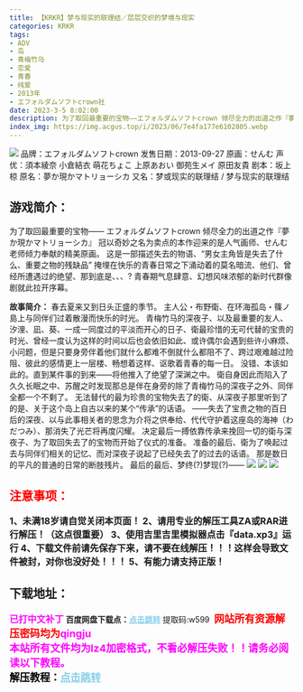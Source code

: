 ```yaml
---
title: 【KRKR】梦与现实的联理结／层层交织的梦境与现实
categories: KRKR
tags:
- ADV
- 岛
- 青梅竹马
- 恋爱
- 青春
- 纯爱
- 2013年
- エフォルダムソフトcrown社
date: 2023-3-5 8:02:00
description: 为了取回最重要的宝物――エフォルダムソフトcrown 倾尽全力的出道之作『夢か現かマトリョーシカ』冠以奇妙之名为卖点的本作迎来的是人气画师、せんむ老师倾力奉献的精美原画。这是一部描述失去的物语、“男女主角皆是失去了什么、重要之物的残缺品”掩埋在快乐的青春日常之下涌动着的莫名暗流、他们、曾经所遭遇过的绝望、那到底是、、、?青春期气息肆意、幻想风味浓郁的新时代群像剧就此拉开序幕。
index_img: https://img.acgus.top/i/2023/06/7e4fa177e6102805.webp
---
```

![](https://img.acgus.top/i/2023/06/7e4fa177e6102805.webp)
品牌：エフォルダムソフトcrown
发售日期：2013-09-27
原画：せんむ
声优：須本綾奈 小倉結衣 萌花ちょこ 上原あおい 御苑生メイ 原田友貴
剧本：坂上椋
原名：夢か現かマトリョーシカ
又名：梦或现实的联理结 / 梦与现实的联理结

## 游戏简介：
为了取回最重要的宝物――
エフォルダムソフトcrown 倾尽全力的出道之作『夢か現かマトリョーシカ』
冠以奇妙之名为卖点的本作迎来的是人气画师、せんむ老师倾力奉献的精美原画。
这是一部描述失去的物语、“男女主角皆是失去了什么、重要之物的残缺品”
掩埋在快乐的青春日常之下涌动着的莫名暗流、他们、曾经所遭遇过的绝望、那到底是、、、?
青春期气息肆意、幻想风味浓郁的新时代群像剧就此拉开序幕。

**故事简介：**
春去夏来又到日头正盛的季节。
主人公・布野衛、在环海孤岛・篠ノ島上与同伴们过着散漫而快乐的时光。
青梅竹马的深夜子、以及最重要的友人、汐浬、凪、葵、一成一同度过的平淡而开心的日子、衛最珍惜的无可代替的宝贵的时光、曾经一度认为这样的时间以后也会依旧如此、或许偶尔会遇到些许小麻烦、小问题，但是只要身旁伴着他们就什么都难不倒就什么都阻不了、跨过艰难越过险阻、彼此的感情更上一层楼、畅想着这样、讴歌着青春的每一日。
没错、本该如此的。直到某件事的到来――将他推入了绝望了深渊之中。
衛自身因此而陷入了久久长眠之中、苏醒之时发现那总是伴在身旁的除了青梅竹马的深夜子之外、同伴全都一个不剩了。
无法替代的最为珍贵的宝物失去了的衛、从深夜子那里听到了的是、关于这个岛上自古以来的某个“传承”的话语。
――失去了宝贵之物的百日后的深夜、以与此事相关者的思念为介将之供奉给、代代守护着这座岛的海神（わだつみ）、那消失了光芒将再度闪耀。
决定最后一搏依靠传承来挽回一切的衛与深夜子、为了取回失去了的宝物而开始了仪式的准备。
准备的最后、衛为了唤起过去与同伴们相关的记忆、而对深夜子说起了已经失去了的过去的话语。
那是数日的平凡的普通的日常的断肢残片。
最后的最后、梦终(?)梦现(?)――
![](https://img.acgus.top/i/2023/06/b7f5177b85102811.webp)
![](https://img.acgus.top/i/2023/06/99dcf60a72102810.webp)
![](https://img.acgus.top/i/2023/06/0516556126102808.webp)





## <font color=#FF0000 >注意事项：</font>
<font size=3><b>1、未满18岁请自觉关闭本页面！
2、请用专业的解压工具ZA或RAR进行解压！（这点很重要）
3、使用吉里吉里模拟器点击『data.xp3』运行
4、下载文件前请先保存下来，请不要在线解压！！！这样会导致文件被封，对你也没好处！！！
5、有能力请支持正版！</b></font>

## 下载地址：
<font color=#FF00FF size=3><b>已打中文补丁</b></font>
<b>百度网盘下载点：</b><a href="https://pan.baidu.com/s/1CZw70D6nt8c85ba3Jeq2HA?pwd=w599" style="color: #87CEEB;"><b>点击跳转</b></a> 提取码:w599
<a style="padding: 0" href="https://post.qingju.org/AD/"><img style="max-width:100%" src="https://img.acgus.top/i/2024/07/478f689b8021d8d499ab43d21acf137a.gif" alt=""></a>
<b><font color=#FF0000 size=4>网站所有资源解压密码均为</b></font><b><font color=#FF00FF size=4>qingju</font><font color=#FF0000 ></font></b><br><b><font color=#FF00FF size=4>本站所有文件均为lz4加密格式，不看必解压失败！！请务必阅读以下教程。</b></font><br><b><font color=#000 size=4>解压教程：</b><a href="https://post.qingju.org/tutorial/000/" style="color: #87CEEB;"><b>点击跳转</b></a>
